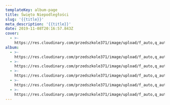 ```yaml
---
templateKey: album-page
title: Święto Niepodległości
slug: '{{title}}'
meta_description: '{{title}}'
date: 2019-11-08T20:16:57.843Z
cover: 
  - >-
    https://res.cloudinary.com/przedszkole371/image/upload/f_auto,q_auto/c_fill,w_1200/v1574021790/Albumy%20zdj%C4%99%C4%87/2019/%C5%9Awi%C4%99to%20Niepodleg%C5%82o%C5%9Bci/kedohaskiyw8i5pszish.jpg
album:
  - >-
    https://res.cloudinary.com/przedszkole371/image/upload/f_auto,q_auto/c_fill,w_1200/v1574021790/Albumy%20zdj%C4%99%C4%87/2019/%C5%9Awi%C4%99to%20Niepodleg%C5%82o%C5%9Bci/watp16pd6q4uzh4xmoxv.jpg
  - >-
    https://res.cloudinary.com/przedszkole371/image/upload/f_auto,q_auto/c_fill,w_1200/v1574021790/Albumy%20zdj%C4%99%C4%87/2019/%C5%9Awi%C4%99to%20Niepodleg%C5%82o%C5%9Bci/wsjjsobesr4e0ewyaahz.jpg
  - >-
    https://res.cloudinary.com/przedszkole371/image/upload/f_auto,q_auto/c_fill,w_1200/v1574021790/Albumy%20zdj%C4%99%C4%87/2019/%C5%9Awi%C4%99to%20Niepodleg%C5%82o%C5%9Bci/lqfwgnjm0gvlm1oa3ufm.jpg
  - >-
    https://res.cloudinary.com/przedszkole371/image/upload/f_auto,q_auto/c_fill,w_1200/v1574021790/Albumy%20zdj%C4%99%C4%87/2019/%C5%9Awi%C4%99to%20Niepodleg%C5%82o%C5%9Bci/kedohaskiyw8i5pszish.jpg
  - >-
    https://res.cloudinary.com/przedszkole371/image/upload/f_auto,q_auto/c_fill,w_1200/v1574021790/Albumy%20zdj%C4%99%C4%87/2019/%C5%9Awi%C4%99to%20Niepodleg%C5%82o%C5%9Bci/hipf6wxjp4fxnyo9xms2.jpg
---
```


